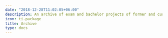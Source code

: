 ```yaml
---
date: "2018-12-28T11:02:05+06:00"
description: An archive of exam and bachelor projects of former and current students.
icon: ti-package
title: Archive
type: docs
---
```


